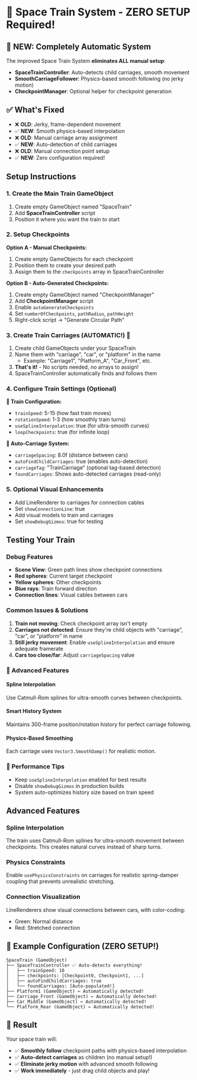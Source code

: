 # 🚂 Space Train System - ZERO SETUP Required!

## 🎯 NEW: Completely Automatic System
The improved Space Train System **eliminates ALL manual setup**:
- **SpaceTrainController**: Auto-detects child carriages, smooth movement
- **SmoothCarriageFollower**: Physics-based smooth following (no jerky motion)
- **CheckpointManager**: Optional helper for checkpoint generation

## ✅ What's Fixed
- ❌ **OLD**: Jerky, frame-dependent movement
- ✅ **NEW**: Smooth physics-based interpolation
- ❌ **OLD**: Manual carriage array assignment
- ✅ **NEW**: Auto-detection of child carriages
- ❌ **OLD**: Manual connection point setup
- ✅ **NEW**: Zero configuration required!

## Setup Instructions

### 1. Create the Main Train GameObject
1. Create empty GameObject named "SpaceTrain"
2. Add **SpaceTrainController** script
3. Position it where you want the train to start

### 2. Setup Checkpoints
**Option A - Manual Checkpoints:**
1. Create empty GameObjects for each checkpoint
2. Position them to create your desired path
3. Assign them to the `checkpoints` array in SpaceTrainController

**Option B - Auto-Generated Checkpoints:**
1. Create empty GameObject named "CheckpointManager"
2. Add **CheckpointManager** script
3. Enable `autoGenerateCheckpoints`
4. Set `numberOfCheckpoints`, `pathRadius`, `pathHeight`
5. Right-click script → "Generate Circular Path"

### 3. Create Train Carriages (AUTOMATIC!) 🎉
1. Create child GameObjects under your SpaceTrain
2. Name them with "carriage", "car", or "platform" in the name
   - Example: "Carriage1", "Platform_A", "Car_Front", etc.
3. **That's it!** - No scripts needed, no arrays to assign!
4. SpaceTrainController automatically finds and follows them

### 4. Configure Train Settings (Optional)
**🚂 Train Configuration:**
- `trainSpeed`: 5-15 (how fast train moves)
- `rotationSpeed`: 1-3 (how smoothly train turns) 
- `useSplineInterpolation`: true (for ultra-smooth curves)
- `loopCheckpoints`: true (for infinite loop)

**🚃 Auto-Carriage System:**
- `carriageSpacing`: 8.0f (distance between cars)
- `autoFindChildCarriages`: true (enables auto-detection)
- `carriageTag`: "TrainCarriage" (optional tag-based detection)
- `foundCarriages`: Shows auto-detected carriages (read-only)

### 5. Optional Visual Enhancements
- Add LineRenderer to carriages for connection cables
- Set `showConnectionLine`: true
- Add visual models to train and carriages
- Set `showDebugGizmos`: true for testing

## Testing Your Train

### Debug Features
- **Scene View**: Green path lines show checkpoint connections
- **Red spheres**: Current target checkpoint
- **Yellow spheres**: Other checkpoints
- **Blue rays**: Train forward direction
- **Connection lines**: Visual cables between cars

### Common Issues & Solutions
1. **Train not moving**: Check checkpoint array isn't empty
2. **Carriages not detected**: Ensure they're child objects with "carriage", "car", or "platform" in name
3. **Still jerky movement**: Enable `useSplineInterpolation` and ensure adequate framerate
4. **Cars too close/far**: Adjust `carriageSpacing` value

### 🔧 Advanced Features

#### **Spline Interpolation**
Use Catmull-Rom splines for ultra-smooth curves between checkpoints.

#### **Smart History System** 
Maintains 300-frame position/rotation history for perfect carriage following.

#### **Physics-Based Smoothing**
Each carriage uses `Vector3.SmoothDamp()` for realistic motion.

### 🎯 Performance Tips
- Keep `useSplineInterpolation` enabled for best results
- Disable `showDebugGizmos` in production builds
- System auto-optimizes history size based on train speed

## Advanced Features

### Spline Interpolation
The train uses Catmull-Rom splines for ultra-smooth movement between checkpoints. This creates natural curves instead of sharp turns.

### Physics Constraints
Enable `usePhysicsConstraints` on carriages for realistic spring-damper coupling that prevents unrealistic stretching.

### Connection Visualization
LineRenderers show visual connections between cars, with color-coding:
- Green: Normal distance
- Red: Stretched connection

## 🎉 Example Configuration (ZERO SETUP!)

```
SpaceTrain (GameObject)
├── SpaceTrainController ✅ Auto-detects everything!
│   ├── trainSpeed: 10
│   ├── checkpoints: [Checkpoint0, Checkpoint1, ...] 
│   ├── autoFindChildCarriages: true
│   └── foundCarriages: [Auto-populated!]
├── Platform1 (GameObject) ← Automatically detected!
├── Carriage_Front (GameObject) ← Automatically detected!
├── Car_Middle (GameObject) ← Automatically detected!
└── Platform_Rear (GameObject) ← Automatically detected!
```

## 🚀 Result
Your space train will:
- ✅ **Smoothly follow** checkpoint paths with physics-based interpolation
- ✅ **Auto-detect carriages** as children (no manual setup!)
- ✅ **Eliminate jerky motion** with advanced smooth following
- ✅ **Work immediately** - just drag child objects and play!

